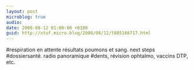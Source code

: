 ```yaml
---
layout: post
microblog: true
audio: 
date: 2008-08-12 01:00:00 +0100
guid: http://xtof.micro.blog/2008/08/12/t885166717.html
---
```

#respiration en attente résultats poumons et sang. next steps #dossiersanté. radio panoramique #dents, révision ophtalmo, vaccins DTP, etc.

